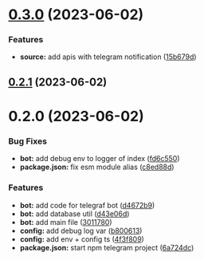 

# [0.3.0](https://github.com/plant-a-seed/terre-backend/compare/0.2.1...0.3.0) (2023-06-02)


### Features

* **source:** add apis with telegram notification ([15b679d](https://github.com/plant-a-seed/terre-backend/commit/15b679d634df1b098294680279d8692c6fe6b138))

## [0.2.1](https://github.com/plant-a-seed/terre-backend/compare/0.2.0...0.2.1) (2023-06-02)

# 0.2.0 (2023-06-02)


### Bug Fixes

* **bot:** add debug env to logger of index ([fd6c550](https://github.com/plant-a-seed/terre-backend/commit/fd6c55063f7eeafca3427272695ac62206157135))
* **package.json:** fix esm module alias ([c8ed88d](https://github.com/plant-a-seed/terre-backend/commit/c8ed88d03750d1ffa0537609997b419a65c1c4a9))


### Features

* **bot:** add code for telegraf bot ([d4672b9](https://github.com/plant-a-seed/terre-backend/commit/d4672b9305764a31734f6121b16b5e5de63de7b4))
* **bot:** add database util ([d43e06d](https://github.com/plant-a-seed/terre-backend/commit/d43e06dbf3cc3472fe1004e2285170b6fdb5f8f7))
* **bot:** add main file ([3011780](https://github.com/plant-a-seed/terre-backend/commit/3011780f0b548ea311671c60f2384625b2f2f01b))
* **config:** add debug log var ([b800613](https://github.com/plant-a-seed/terre-backend/commit/b8006132249ec6d13795f5655479d15d9761cd58))
* **config:** add env + config ts ([4f3f809](https://github.com/plant-a-seed/terre-backend/commit/4f3f809f8e90fb0481c92acca0414cf09b77b7a9))
* **package.json:** start npm telegram project ([6a724dc](https://github.com/plant-a-seed/terre-backend/commit/6a724dc5544b4248467c9125c370ba1d8ae56928))